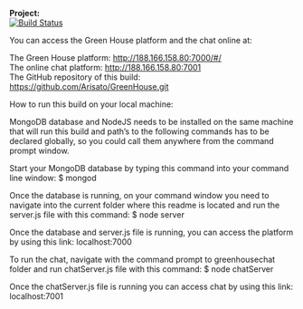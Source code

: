 **Project:**<br> [![Build Status](https://travis-ci.org/Arisato/GreenHouse.svg?branch=master)](https://travis-ci.org/Arisato/GreenHouse)

You can access the Green House platform and the chat online at:

The Green House platform: http://188.166.158.80:7000/#/<br>
The online chat platform: http://188.166.158.80:7001<br>
The GitHub repository of this build: https://github.com/Arisato/GreenHouse.git

How to run this build on your local machine:

MongoDB database and NodeJS needs to be installed on the same
machine that will run this build and path’s to the following 
commands has to be declared globally, so you could call them
anywhere from the command prompt window.

Start your MongoDB database by typing this command into your
command line window: $ mongod

Once the database is running, on your command window you need
to navigate into the current folder where this readme is located
and run the server.js file with this command: $ node server

Once the database and server.js file is running, you can access
the platform by using this link: localhost:7000

To run the chat, navigate with the command prompt to greenhousechat
folder and run chatServer.js file with this command: $ node chatServer

Once the chatServer.js file is running you can access chat by using this
link: localhost:7001
